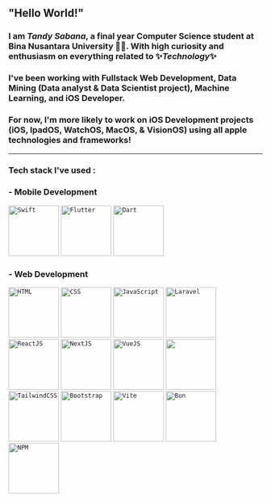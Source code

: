 ## "Hello World!"
### I am *Tandy Sabana*, a final year Computer Science student at Bina Nusantara University 🦾🤓. With high curiosity and enthusiasm on everything related to ✨***Technology***✨
### I've been working with Fullstack Web Development, Data Mining (Data analyst & Data Scientist project), Machine Learning, and iOS Developer.
### For now, I'm more likely to work on iOS Development projects (iOS, IpadOS, WatchOS, MacOS, & VisionOS) using all apple technologies and frameworks!
---
### Tech stack I've used :
### - Mobile Development
<div align="left">
	<code><img width="100" src="https://img.shields.io/badge/Swift-FA7343?style=for-the-badge&logo=swift&logoColor=white" alt="Swift" title="Swift"/></code>
	<code><img width="100" src="https://img.shields.io/badge/Flutter-02569B?style=for-the-badge&logo=flutter&logoColor=white" alt="Flutter" title="Flutter"/></code>
	<code><img width="100" src="https://img.shields.io/badge/Dart-0175C2?style=for-the-badge&logo=dart&logoColor=white" alt="Dart" title="Dart"/></code>
</div>

### - Web Development
<div>
	<code><img width="100" src="https://img.shields.io/badge/HTML5-E34F26?style=for-the-badge&logo=html5&logoColor=white" alt="HTML" title="HTML"/></code>
 	<code><img width="100" src="https://img.shields.io/badge/CSS3-1572B6?style=for-the-badge&logo=css3&logoColor=white" alt="CSS" title="CSS"/></code>
  	<code><img width="100" src="https://img.shields.io/badge/JavaScript-323330?style=for-the-badge&logo=javascript&logoColor=F7DF1E" alt="JavaScript" title="JavaScript"/></code>
	<code><img width="100" src="https://img.shields.io/badge/Laravel-FF2D20?style=for-the-badge&logo=laravel&logoColor=white" alt="Laravel" title="Laravel"/></code>
	<code><img width="100" src="https://img.shields.io/badge/React-20232A?style=for-the-badge&logo=react&logoColor=61DAFB" alt="ReactJS" title="ReactJS"/></code>
	<code><img width="100" src="https://img.shields.io/badge/next%20js-000000?style=for-the-badge&logo=nextdotjs&logoColor=white" alt="NextJS" title="NextJS"/></code>
	<code><img width="100" src="https://img.shields.io/badge/Vue%20js-35495E?style=for-the-badge&logo=vuedotjs&logoColor=4FC08D" alt="VueJS" title="VueJS"/></code>
	<code><img width="100" src="" alt="" title=""/></code>
	<code><img width="100" src="https://img.shields.io/badge/Tailwind_CSS-38B2AC?style=for-the-badge&logo=tailwind-css&logoColor=white" alt="TailwindCSS" title="TailwindCSS"/></code>
	<code><img width="100" src="https://img.shields.io/badge/Bootstrap-563D7C?style=for-the-badge&logo=bootstrap&logoColor=white" alt="Bootstrap" title="Bootstrap"/></code>
	<code><img width="100" src="https://img.shields.io/badge/Vite-B73BFE?style=for-the-badge&logo=vite&logoColor=FFD62E" alt="Vite" title="Vite"/></code>
	<code><img width="100" src="https://img.shields.io/badge/bun-282a36?style=for-the-badge&logo=bun&logoColor=fbf0df" alt="Bun" title="Bun"/></code>
	<code><img width="100" src="https://img.shields.io/badge/npm-CB3837?style=for-the-badge&logo=npm&logoColor=white" alt="NPM" title="NPM"/></code>
</div>
